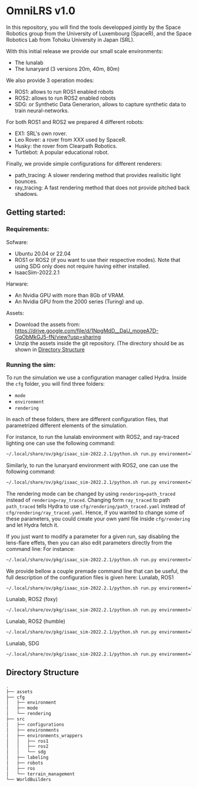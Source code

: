 # OmniLRS v1.0

In this repository, you will find the tools developped jointly by the Space Robotics group from the University of Luxembourg (SpaceR),
and the Space Robotics Lab from Tohoku University in Japan (SRL).

With this initial release we provide our small scale environments:
 - The lunalab 
 - The lunaryard (3 versions 20m, 40m, 80m)

We also provide 3 operation modes:
 - ROS1: allows to run ROS1 enabled robots
 - ROS2: allows to run ROS2 enabled robots
 - SDG: or Synthetic Data Generarion, allows to capture synthetic data to train neural-networks.

For both ROS1 and ROS2 we prepared 4 different robots:
 - EX1: SRL's own rover.
 - Leo Rover: a rover from XXX used by SpaceR.
 - Husky: the rover from Clearpath Robotics.
 - Turtlebot: A popular educational robot.

Finally, we provide simple configurations for different renderers:
 - path_tracing: A slower rendering method that provides realisitic light bounces.
 - ray_tracing: A fast rendering method that does not provide pitched back shadows.

## Getting started:

### Requirements:

Sofware:
 - Ubuntu 20.04 or 22.04
 - ROS1 or ROS2 (if you want to use their respective modes). Note that using SDG only does not require having either installed.
 - IsaacSim-2022.2.1

Harware:
 - An Nvidia GPU with more than 8Gb of VRAM.
 - An Nvidia GPU from the 2000 series (Turing) and up.

Assets:
 - Download the assets from: https://drive.google.com/file/d/1NpgMdD__DaU_mogeA7D-GqObMkGJ5-fN/view?usp=sharing
 - Unzip the assets inside the git repository. (The directory should be as shown in [Directory Structure](#directory-structure)

### Running the sim:

To run the simulation we use a configuration manager called Hydra.
Inside the `cfg` folder, you will find three folders:
 - `mode`
 - `environment`
 - `rendering`

In each of these folders, there are different configuration files, that parametrized different elements of the simulation. 

For instance, to run the lunalab environment with ROS2, and ray-traced lighting one can use the following command:
```bash
~/.local/share/ov/pkg/isaac_sim-2022.2.1/python.sh run.py environment=lunalab mode=ROS2 rendering=ray_traced
```
Similarly, to run the lunaryard environment with ROS2, one can use the following command:
```bash
~/.local/share/ov/pkg/isaac_sim-2022.2.1/python.sh run.py environment=lunaryard_20m mode=ROS2 rendering=ray_traced
```

The rendering mode can be changed by using `rendering=path_traced` instead of `rendering=ray_traced`.
Changing form `ray_traced` to path `path_traced` tells Hydra to use `cfg/rendering/path_traced.yaml` instead of `cfg/rendering/ray_traced.yaml`.
Hence, if you wanted to change some of these parameters, you could create your own yaml file inside `cfg/rendering`
and let Hydra fetch it.

If you just want to modify a parameter for a given run, say disabling the lens-flare effets, then you can also edit parameters directly from the command line:
For instance:
```bash
~/.local/share/ov/pkg/isaac_sim-2022.2.1/python.sh run.py environment=lunaryard_20m mode=ROS2 rendering=ray_traced rendering.lens_flares.enable=False
```

We provide bellow a couple premade command line that can be useful, the full description of the configuration files is given here:
Lunalab, ROS1
```bash
~/.local/share/ov/pkg/isaac_sim-2022.2.1/python.sh run.py environment=lunalab mode=ROS1 rendering=ray_traced
```
Lunalab, ROS2 (foxy)
```bash
~/.local/share/ov/pkg/isaac_sim-2022.2.1/python.sh run.py environment=lunalab mode=ROS2 rendering=ray_traced
```
Lunalab, ROS2 (humble)
```bash
~/.local/share/ov/pkg/isaac_sim-2022.2.1/python.sh run.py environment=lunalab mode=ROS2 rendering=ray_traced mode.bridge_name=humble
```
Lunalab, SDG
```bash
~/.local/share/ov/pkg/isaac_sim-2022.2.1/python.sh run.py environment=lunalab4SDG mode=SDG rendering=path_traced rendering.renderer.headless=True
```

## Directory Structure
```bash
.
├── assets
├── cfg
│   ├── environment
│   ├── mode
│   └── rendering
├── src
│   ├── configurations
│   ├── environments
│   ├── environments_wrappers
│   │   ├── ros1
│   │   ├── ros2
│   │   └── sdg
│   ├── labeling
│   ├── robots
│   ├── ros
│   └── terrain_management
└── WorldBuilders
```

